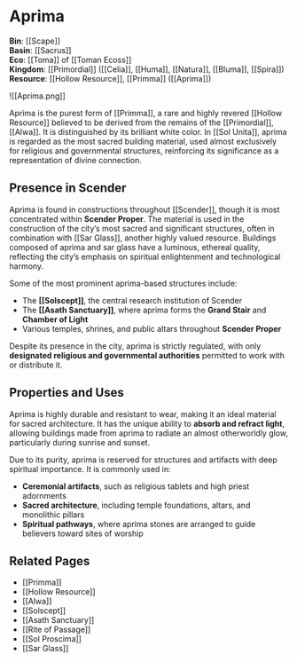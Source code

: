 # Aprima

**Bin**: [[Scape]]  
**Basin**: [[Sacrus]]  
**Eco**: [[Toma]] of [[Toman Ecoss]]  
**Kingdom**: [[Primordial]] ([[Celia]], [[Huma]], [[Natura]], [[Bluma]], [[Spira]])  
**Resource**: [[Hollow Resource]], [[Primma]] ([[Aprima]])

![[Aprima.png]]

Aprima is the purest form of [[Primma]], a rare and highly revered [[Hollow Resource]] believed to be derived from the remains of the [[Primordial]], [[Alwa]]. It is distinguished by its brilliant white color. In [[Sol Unita]], aprima is regarded as the most sacred building material, used almost exclusively for religious and governmental structures, reinforcing its significance as a representation of divine connection.

## Presence in Scender

Aprima is found in constructions throughout [[Scender]], though it is most concentrated within **Scender Proper**. The material is used in the construction of the city’s most sacred and significant structures, often in combination with [[Sar Glass]], another highly valued resource. Buildings composed of aprima and sar glass have a luminous, ethereal quality, reflecting the city’s emphasis on spiritual enlightenment and technological harmony.

Some of the most prominent aprima-based structures include:

- The **[[Solscept]]**, the central research institution of Scender
- The **[[Asath Sanctuary]]**, where aprima forms the **Grand Stair** and **Chamber of Light**
- Various temples, shrines, and public altars throughout **Scender Proper**

Despite its presence in the city, aprima is strictly regulated, with only **designated religious and governmental authorities** permitted to work with or distribute it.

## Properties and Uses

Aprima is highly durable and resistant to wear, making it an ideal material for sacred architecture. It has the unique ability to **absorb and refract light**, allowing buildings made from aprima to radiate an almost otherworldly glow, particularly during sunrise and sunset.

Due to its purity, aprima is reserved for structures and artifacts with deep spiritual importance. It is commonly used in:

- **Ceremonial artifacts**, such as religious tablets and high priest adornments
- **Sacred architecture**, including temple foundations, altars, and monolithic pillars
- **Spiritual pathways**, where aprima stones are arranged to guide believers toward sites of worship


## Related Pages

- [[Primma]]
- [[Hollow Resource]]
- [[Alwa]]
- [[Solscept]]
- [[Asath Sanctuary]]
- [[Rite of Passage]]
- [[Sol Proscima]]
- [[Sar Glass]]
